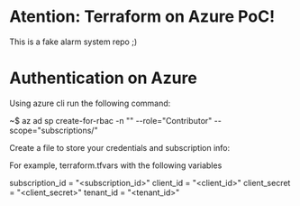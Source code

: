 # Atention: Terraform on Azure PoC!

This is a fake alarm system repo ;)

# Authentication on Azure

Using azure cli run the following command:

~$ az ad sp create-for-rbac -n "<app-name>" --role="Contributor" --scope="subscriptions/<azure-subscription>"

Create a file to store your credentials and subscription info:

For example, terraform.tfvars with the following variables

subscription_id = "<subscription_id>"
client_id = "<client_id>"
client_secret = "<client_secret>"
tenant_id = "<tenant_id>"


